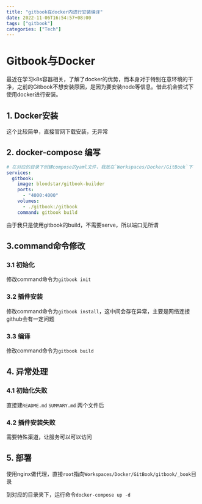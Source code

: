 ```yaml
---
title: "gitbook在docker内进行安装编译"
date: 2022-11-06T16:54:57+08:00
tags: ["gitbook"]
categories: ["Tech"]
---
```


# Gitbook与Docker

最近在学习k8s容器相关，了解了docker的优势，而本身对于特别在意环境的干净，之前的Gitbook不想安装原因，是因为要安装node等信息。借此机会尝试下使用docker进行安装。

## 1. Docker安装

这个比较简单，直接官网下载安装，无异常

## 2. docker-compose 编写

```yaml
# 在对应的目录下创建compose的yaml文件，我放在`Workspaces/Docker/GitBook`下
services:
  gitbook:
    image: bloodstar/gitbook-builder
    ports:
      - "4000:4000"
    volumes:
      - ./gitbook:/gitbook
    command: gitbook build
```

由于我只是使用gitbook的build，不需要serve，所以端口无所谓

## 3.command命令修改

### 3.1 初始化

修改command命令为`gitbook init`

### 3.2 插件安装

修改command命令为`gitbook install`，这中间会存在异常，主要是网络连接github会有一定问题

### 3.3 编译

修改command命令为`gitbook build`

## 4. 异常处理

### 4.1 初始化失败

直接建`README.md` `SUMMARY.md` 两个文件后

### 4.2 插件安装失败

需要特殊渠道，让服务可以可以访问

## 5. 部署

使用nginx做代理，直接`root`指向`Workspaces/Docker/GitBook/gitbook/_book`目录

到对应的目录夹下，运行命令`docker-compose up -d`



